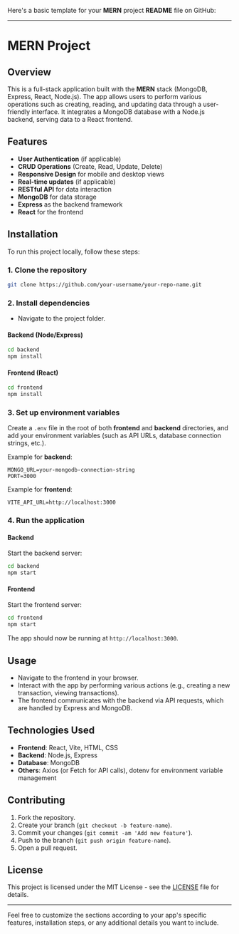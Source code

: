 Here's a basic template for your **MERN** project **README** file on GitHub:

---

# MERN Project

## Overview

This is a full-stack application built with the **MERN** stack (MongoDB, Express, React, Node.js). The app allows users to perform various operations such as creating, reading, and updating data through a user-friendly interface. It integrates a MongoDB database with a Node.js backend, serving data to a React frontend.

## Features

- **User Authentication** (if applicable)
- **CRUD Operations** (Create, Read, Update, Delete)
- **Responsive Design** for mobile and desktop views
- **Real-time updates** (if applicable)
- **RESTful API** for data interaction
- **MongoDB** for data storage
- **Express** as the backend framework
- **React** for the frontend

## Installation

To run this project locally, follow these steps:

### 1. Clone the repository

```bash
git clone https://github.com/your-username/your-repo-name.git
```

### 2. Install dependencies

- Navigate to the project folder.

#### Backend (Node/Express)

```bash
cd backend
npm install
```

#### Frontend (React)

```bash
cd frontend
npm install
```

### 3. Set up environment variables

Create a `.env` file in the root of both **frontend** and **backend** directories, and add your environment variables (such as API URLs, database connection strings, etc.).

Example for **backend**:

```env
MONGO_URL=your-mongodb-connection-string
PORT=3000
```

Example for **frontend**:

```env
VITE_API_URL=http://localhost:3000
```

### 4. Run the application

#### Backend

Start the backend server:

```bash
cd backend
npm start
```

#### Frontend

Start the frontend server:

```bash
cd frontend
npm start
```

The app should now be running at `http://localhost:3000`.

## Usage

- Navigate to the frontend in your browser.
- Interact with the app by performing various actions (e.g., creating a new transaction, viewing transactions).
- The frontend communicates with the backend via API requests, which are handled by Express and MongoDB.

## Technologies Used

- **Frontend**: React, Vite, HTML, CSS
- **Backend**: Node.js, Express
- **Database**: MongoDB
- **Others**: Axios (or Fetch for API calls), dotenv for environment variable management

## Contributing

1. Fork the repository.
2. Create your branch (`git checkout -b feature-name`).
3. Commit your changes (`git commit -am 'Add new feature'`).
4. Push to the branch (`git push origin feature-name`).
5. Open a pull request.

## License

This project is licensed under the MIT License - see the [LICENSE](LICENSE) file for details.

---

Feel free to customize the sections according to your app's specific features, installation steps, or any additional details you want to include.
